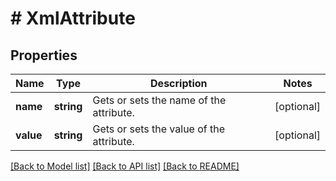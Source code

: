 # # XmlAttribute

## Properties

Name | Type | Description | Notes
------------ | ------------- | ------------- | -------------
**name** | **string** | Gets or sets the name of the attribute. | [optional]
**value** | **string** | Gets or sets the value of the attribute. | [optional]

[[Back to Model list]](../../README.md#models) [[Back to API list]](../../README.md#endpoints) [[Back to README]](../../README.md)
